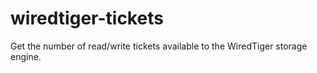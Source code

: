# wiredtiger-tickets
Get the number of read/write tickets available to the WiredTiger storage engine.

